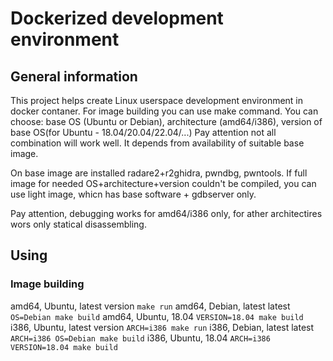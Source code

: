 # Dockerized development environment

## General information

This project helps create Linux userspace development environment in docker contaner.
For image building you can use make command.
You can choose:
base OS (Ubuntu or Debian),
architecture (amd64/i386),
version of base OS(for Ubuntu - 18.04/20.04/22.04/...)
Pay attention not all combination will work well.
It depends from availability of suitable base image.

On base image are installed radare2+r2ghidra, pwndbg, pwntools.
If full image for needed OS+architecture+version couldn't be compiled, you can use light image, whicn has base software + gdbserver only.

Pay attention, debugging works for amd64/i386 only, for ather architectires wors only statical disassembling.

## Using

### Image building

amd64, Ubuntu, latest version
```make run```
amd64, Debian, latest latest
```OS=Debian make build```
amd64, Ubuntu, 18.04
```VERSION=18.04 make build```
i386, Ubuntu, latest version
```ARCH=i386 make run```
i386, Debian, latest latest
```ARCH=i386 OS=Debian make build```
i386, Ubuntu, 18.04
```ARCH=i386 VERSION=18.04 make build```
